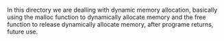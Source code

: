In this directory we are dealling with dynamic memory allocation, basically using the malloc function to dynamically allocate memory and the free function to release dynamically allocate memory, after programe returns, future use.
